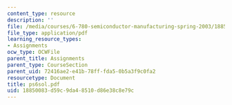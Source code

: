 ```yaml
---
content_type: resource
description: ''
file: /media/courses/6-780-semiconductor-manufacturing-spring-2003/18850083d59c9da48510d86e38c8e79c_ps6sol.pdf
file_type: application/pdf
learning_resource_types:
- Assignments
ocw_type: OCWFile
parent_title: Assignments
parent_type: CourseSection
parent_uid: 72416ae2-e41b-78ff-fda5-0b5a3f9c0fa2
resourcetype: Document
title: ps6sol.pdf
uid: 18850083-d59c-9da4-8510-d86e38c8e79c
---
```

